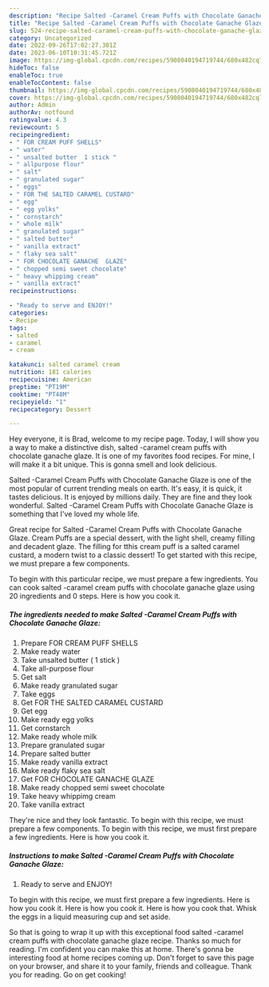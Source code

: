 ```yaml
---
description: "Recipe Salted -Caramel Cream Puffs with Chocolate Ganache Glaze the Delicious}"
title: "Recipe Salted -Caramel Cream Puffs with Chocolate Ganache Glaze the Delicious}"
slug: 524-recipe-salted-caramel-cream-puffs-with-chocolate-ganache-glaze-the-delicious
category: Uncategorized
date: 2022-09-26T17:02:27.301Z
date: 2023-06-10T10:31:45.721Z
image: https://img-global.cpcdn.com/recipes/5908040194719744/680x482cq70/salted-caramel-cream-puffs-with-chocolate-ganache-glaze-recipe-main-photo.jpg
hideToc: false
enableToc: true
enableTocContent: false
thumbnail: https://img-global.cpcdn.com/recipes/5908040194719744/680x482cq70/salted-caramel-cream-puffs-with-chocolate-ganache-glaze-recipe-main-photo.jpg
cover: https://img-global.cpcdn.com/recipes/5908040194719744/680x482cq70/salted-caramel-cream-puffs-with-chocolate-ganache-glaze-recipe-main-photo.jpg
author: Admin
authorAv: notfound
ratingvalue: 4.3
reviewcount: 5
recipeingredient:
- " FOR CREAM PUFF SHELLS"
- " water"
- " unsalted butter  1 stick "
- " allpurpose flour"
- " salt"
- " granulated sugar"
- " eggs"
- " FOR THE SALTED CARAMEL CUSTARD"
- " egg"
- " egg yolks"
- " cornstarch"
- " whole milk"
- " granulated sugar"
- " salted butter"
- " vanilla extract"
- " flaky sea salt"
- " FOR CHOCOLATE GANACHE  GLAZE"
- " chopped semi sweet chocolate"
- " heavy whippimg cream"
- " vanilla extract"
recipeinstructions:

- "Ready to serve and ENJOY!"
categories:
- Recipe
tags:
- salted
- caramel
- cream

katakunci: salted caramel cream 
nutrition: 181 calories
recipecuisine: American
preptime: "PT19M"
cooktime: "PT48M"
recipeyield: "1"
recipecategory: Dessert

---
```



Hey everyone, it is Brad, welcome to my recipe page. Today, I will show you a way to make a distinctive dish, salted -caramel cream puffs with chocolate ganache glaze. It is one of my favorites food recipes. For mine, I will make it a bit unique. This is gonna smell and look delicious.

Salted -Caramel Cream Puffs with Chocolate Ganache Glaze is one of the most popular of current trending meals on earth. It's easy, it is quick, it tastes delicious. It is enjoyed by millions daily. They are fine and they look wonderful. Salted -Caramel Cream Puffs with Chocolate Ganache Glaze is something that I've loved my whole life.

Great recipe for Salted -Caramel Cream Puffs with Chocolate Ganache Glaze. Cream Puffs are a special dessert, with the light shell, creamy filling and decadent glaze. The filling for tthis cream puff is a salted caramel custard, a modern twist to a classic dessert! To get started with this recipe, we must prepare a few components.


To begin with this particular recipe, we must prepare a few ingredients. You can cook salted -caramel cream puffs with chocolate ganache glaze using 20 ingredients and 0 steps. Here is how you cook it.

<!--inarticleads1-->

##### The ingredients needed to make Salted -Caramel Cream Puffs with Chocolate Ganache Glaze:

1. Prepare  FOR CREAM PUFF SHELLS
1. Make ready  water
1. Take  unsalted butter ( 1 stick )
1. Take  all-purpose flour
1. Get  salt
1. Make ready  granulated sugar
1. Take  eggs
1. Get  FOR THE SALTED CARAMEL CUSTARD
1. Get  egg
1. Make ready  egg yolks
1. Get  cornstarch
1. Make ready  whole milk
1. Prepare  granulated sugar
1. Prepare  salted butter
1. Make ready  vanilla extract
1. Make ready  flaky sea salt
1. Get  FOR CHOCOLATE GANACHE  GLAZE
1. Make ready  chopped semi sweet chocolate
1. Take  heavy whippimg cream
1. Take  vanilla extract


They&#39;re nice and they look fantastic. To begin with this recipe, we must prepare a few components. To begin with this recipe, we must first prepare a few ingredients. Here is how you cook it. 

<!--inarticleads2-->

##### Instructions to make Salted -Caramel Cream Puffs with Chocolate Ganache Glaze:


1. Ready to serve and ENJOY!

To begin with this recipe, we must first prepare a few ingredients. Here is how you cook it. Here is how you cook it. Here is how you cook that. Whisk the eggs in a liquid measuring cup and set aside. 

So that is going to wrap it up with this exceptional food salted -caramel cream puffs with chocolate ganache glaze recipe. Thanks so much for reading. I'm confident you can make this at home. There's gonna be interesting food at home recipes coming up. Don't forget to save this page on your browser, and share it to your family, friends and colleague. Thank you for reading. Go on get cooking!
